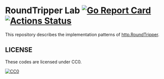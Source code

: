 # RoundTripper Lab [![Go Report Card](https://goreportcard.com/badge/github.com/d-tsuji/roundtripper-lab)](https://goreportcard.com/report/github.com/d-tsuji/roundtripper-lab) [![Actions Status](https://github.com/d-tsuji/roundtripper-lab/workflows/CI/badge.svg)](https://github.com/d-tsuji/roundtripper-lab/actions)

This repository describes the implementation patterns of [http.RoundTripper](https://golang.org/pkg/net/http/#RoundTripper).

## LICENSE

These codes are licensed under CC0.

[![CC0](http://i.creativecommons.org/p/zero/1.0/88x31.png "CC0")](https://creativecommons.org/publicdomain/zero/1.0/)
